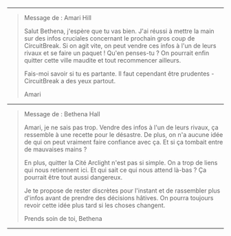 
---

> Message de : Amari Hill
> 
> Salut Bethena, j'espère que tu vas bien. J'ai réussi à mettre la main sur des infos cruciales concernant le prochain gros coup de CircuitBreak. Si on agit vite, on peut vendre ces infos à l'un de leurs rivaux et se faire un paquet ! Qu'en penses-tu ? On pourrait enfin quitter cette ville maudite et tout recommencer ailleurs.
> 
> Fais-moi savoir si tu es partante. Il faut cependant être prudentes - CircuitBreak a des yeux partout.
> 
> Amari

---

> Message de : Bethena Hall
>
> Amari, je ne sais pas trop. Vendre des infos à l'un de leurs rivaux, ça ressemble à une recette pour le désastre. De plus, on n'a aucune idée de qui on peut vraiment faire confiance avec ça. Et si ça tombait entre de mauvaises mains ?
>
> En plus, quitter la Cité Arclight n'est pas si simple. On a trop de liens qui nous retiennent ici. Et qui sait ce qui nous attend là-bas ? Ça pourrait être tout aussi dangereux.
>
> Je te propose de rester discrètes pour l'instant et de rassembler plus d'infos avant de prendre des décisions hâtives. On pourra toujours revoir cette idée plus tard si les choses changent.
>
> Prends soin de toi,
> Bethena

---
